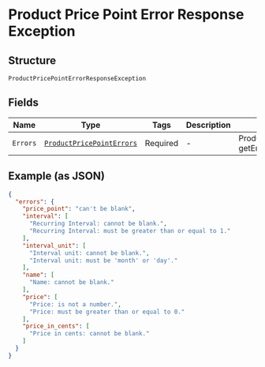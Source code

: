 
# Product Price Point Error Response Exception

## Structure

`ProductPricePointErrorResponseException`

## Fields

| Name | Type | Tags | Description | Getter | Setter |
|  --- | --- | --- | --- | --- | --- |
| `Errors` | [`ProductPricePointErrors`](../../doc/models/product-price-point-errors.md) | Required | - | ProductPricePointErrors getErrors() | setErrors(ProductPricePointErrors errors) |

## Example (as JSON)

```json
{
  "errors": {
    "price_point": "can't be blank",
    "interval": [
      "Recurring Interval: cannot be blank.",
      "Recurring Interval: must be greater than or equal to 1."
    ],
    "interval_unit": [
      "Interval unit: cannot be blank.",
      "Interval unit: must be 'month' or 'day'."
    ],
    "name": [
      "Name: cannot be blank."
    ],
    "price": [
      "Price: is not a number.",
      "Price: must be greater than or equal to 0."
    ],
    "price_in_cents": [
      "Price in cents: cannot be blank."
    ]
  }
}
```

